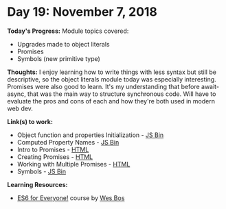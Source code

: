 # Day 19: November 7, 2018

**Today's Progress:** Module topics covered:
* Upgrades made to object literals
* Promises
* Symbols (new primitive type)

**Thoughts:** I enjoy learning how to write things with less syntax but still be descriptive, so the object literals module today was especially interesting. Promises were also good to learn. It's my understanding that before await-async, that was the main way to structure synchronous code. Will have to evaluate the pros and cons of each and how they're both used in modern web dev.

**Link(s) to work:**
* Object function and properties Initialization - [JS Bin](https://jsbin.com/tirinasoku/edit?js,console)
* Computed Property Names - [JS Bin](https://jsbin.com/wedehuzepi/edit?js,console)
* Intro to Promises - [HTML](https://github.com/mccoyrjm/100-days-of-code/blob/master/log-work-files/day-019-1-intro-to-promises.html)
* Creating Promises - [HTML](https://github.com/mccoyrjm/100-days-of-code/blob/master/log-work-files/day-019-2-creating-promises.html)
* Working with Multiple Promises - [HTML](https://github.com/mccoyrjm/100-days-of-code/blob/master/log-work-files/day-019-3-working-with-multiple-promises.html)
* Symbols - [JS Bin](https://jsbin.com/vekonidoko/edit?js,console)

**Learning Resources:**
* [ES6 for Everyone!](https://es6.io/) course by [Wes Bos](https://wesbos.com/)